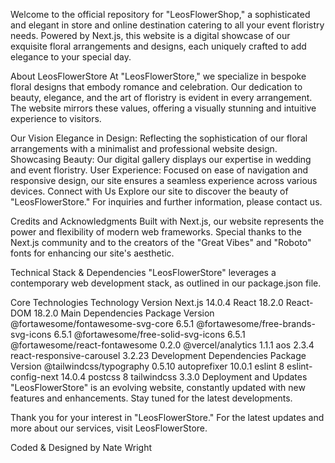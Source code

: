 Welcome to the official repository for "LeosFlowerShop," a sophisticated and elegant in store and online destination catering to all your event floristry needs. Powered by Next.js, this website is a digital showcase of our exquisite floral arrangements and designs, each uniquely crafted to add elegance to your special day.

About LeosFlowerStore
At "LeosFlowerStore," we specialize in bespoke floral designs that embody romance and celebration. Our dedication to beauty, elegance, and the art of floristry is evident in every arrangement. The website mirrors these values, offering a visually stunning and intuitive experience to visitors.

Our Vision
Elegance in Design: Reflecting the sophistication of our floral arrangements with a minimalist and professional website design.
Showcasing Beauty: Our digital gallery displays our expertise in wedding and event floristry.
User Experience: Focused on ease of navigation and responsive design, our site ensures a seamless experience across various devices.
Connect with Us
Explore our site to discover the beauty of "LeosFlowerStore." For inquiries and further information, please contact us.

Credits and Acknowledgments
Built with Next.js, our website represents the power and flexibility of modern web frameworks. Special thanks to the Next.js community and to the creators of the "Great Vibes" and "Roboto" fonts for enhancing our site's aesthetic.

Technical Stack & Dependencies
"LeosFlowerStore" leverages a contemporary web development stack, as outlined in our package.json file.

Core Technologies
Technology	Version
Next.js	14.0.4
React	18.2.0
React-DOM	18.2.0
Main Dependencies
Package	Version
@fortawesome/fontawesome-svg-core	6.5.1
@fortawesome/free-brands-svg-icons	6.5.1
@fortawesome/free-solid-svg-icons	6.5.1
@fortawesome/react-fontawesome	0.2.0
@vercel/analytics	1.1.1
aos	2.3.4
react-responsive-carousel	3.2.23
Development Dependencies
Package	Version
@tailwindcss/typography	0.5.10
autoprefixer	10.0.1
eslint	8
eslint-config-next	14.0.4
postcss	8
tailwindcss	3.3.0
Deployment and Updates
"LeosFlowerStore" is an evolving website, constantly updated with new features and enhancements. Stay tuned for the latest developments.

Thank you for your interest in "LeosFlowerStore." For the latest updates and more about our services, visit LeosFlowerStore.

Coded & Designed by Nate Wright